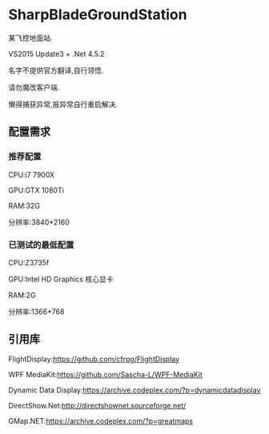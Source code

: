 # SharpBladeGroundStation

某飞控地面站.

VS2015 Update3 + .Net 4.5.2

名字不提供官方翻译,自行领悟.

请勿魔改客户端.

懒得捕获异常,报异常自行重启解决.

## 配置需求

### 推荐配置

CPU:i7 7900X

GPU:GTX 1080Ti

RAM:32G

分辨率:3840*2160

### 已测试的最低配置

CPU:Z3735f

GPU:Intel HD Graphics 核心显卡

RAM:2G

分辨率:1366*768

## 引用库

FlightDisplay:https://github.com/cfrpg/FlightDisplay

WPF MediaKit:https://github.com/Sascha-L/WPF-MediaKit

Dynamic Data Display:https://archive.codeplex.com/?p=dynamicdatadisplay

DirectShow.Net:http://directshownet.sourceforge.net/

GMap.NET:https://archive.codeplex.com/?p=greatmaps
